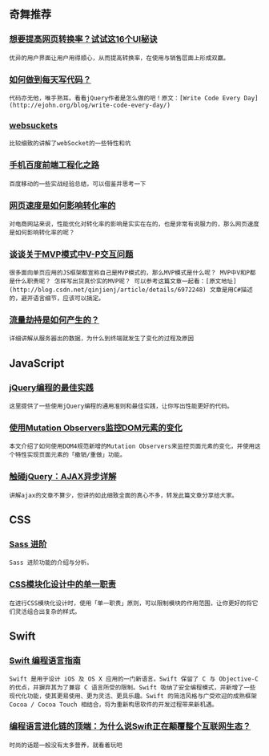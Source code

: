 
## 奇舞推荐

### [想要提高网页转换率？试试这16个UI秘诀](http://kb.cnblogs.com/page/182112/)

    优异的用户界面让用户用得顺心，从而提高转换率，在使用与销售层面上形成双赢。

### [如何做到每天写代码？](http://www.csdn.net/article/2014-04-11/2819256)

    代码亦无他，唯手熟耳。看看jQuery作者是怎么做的吧！原文：[Write Code Every Day](http://ejohn.org/blog/write-code-every-day/)

### [websuckets](https://speakerdeck.com/3rdeden/websuckets)

    比较细致的讲解了webSocket的一些特性和坑

### [手机百度前端工程化之路](http://mweb.baidu.com/p/baidusearch-front-end-road.html)

    百度移动的一些实战经验总结，可以借鉴并思考一下

### [网页速度是如何影响转化率的](http://www.qianduan.net/web-page-speed-affect-conversions.html)

    对电商网站来说，性能优化对转化率的影响是实实在在的，也是非常有说服力的，那么网页速度是如何影响转化率的呢？

### [谈谈关于MVP模式中V-P交互问题](http://www.cnblogs.com/artech/archive/2010/03/25/1696205.html)

    很多面向单页应用的JS框架都宣称自己是MVP模式的，那么MVP模式是什么呢？ MVP中V和P都是什么职责呢？ 怎样写出货真价实的MVP呢？ 可以参考这篇文章一起看：[原文地址](http://blog.csdn.net/qinjienj/article/details/6972248) 文章是用C#描述的，避开语言细节，应该可以搞定。

### [流量劫持是如何产生的？](http://fex.baidu.com/blog/2014/04/traffic-hijack/)

    详细讲解从服务器出的数据，为什么到终端就发生了变化的过程及原因

## JavaScript

### [jQuery编程的最佳实践](http://www.cnblogs.com/Wayou/p/jquery_best_practise.html)

    这里提供了一些使用jQuery编程的通用准则和最佳实践，让你写出性能更好的代码。

### [使用Mutation Observers监控DOM元素的变化](http://addyosmani.com/blog/mutation-observers/)

    本文介绍了如何使用DOM4规范新增的Mutation Observers来监控页面元素的变化，并使用这个特性实现页面元素的「撤销/重做」功能。

### [触碰jQuery：AJAX异步详解](http://www.cnblogs.com/heyuquan/archive/2013/05/13/js-jquery-ajax.html)

    讲解ajax的文章不算少，但讲的如此细致全面的真心不多，转发此篇文章分享给大家。

## CSS

### [Sass 进阶](http://yujiangshui.com/sass-advance-property/)

    Sass 进阶功能的介绍与分析。

### [CSS模块化设计中的单一职责](http://drewbarontini.com/articles/single-responsibility/)

    在进行CSS模块化设计时，使用「单一职责」原则，可以限制模块的作用范围，让你更好的将它们灵活组合出复杂的样式。

## Swift

### [Swift 编程语言指南](http://www.ituring.com.cn/minibook/10700)

    Swift 是用于设计 iOS 及 OS X 应用的一门新语言。Swift 保留了 C 与 Objective-C 的优点，并摒弃其为了兼容 C 语言所受的限制。Swift 吸纳了安全编程模式，并新增了一些现代化功能，使其更易使用、更为灵活、更具乐趣。Swift 的简洁风格与广受欢迎的成熟框架 Cocoa / Cocoa Touch 相结合，将为重新构思软件的开发过程带来新机遇。

### [编程语言进化链的顶端：为什么说Swift正在颠覆整个互联网生态？](http://www.36kr.com/p/212612.html)

    时尚的话题一般没有太多营养，就看着玩吧
